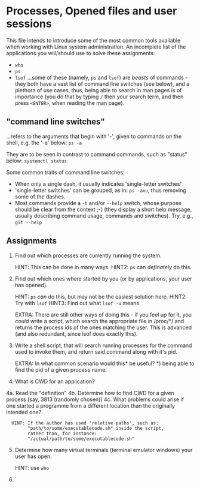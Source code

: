Processes, Opened files and user sessions
=========================================
This file intends to introduce some of the most common tools available when
working with Linux system administration.
An incomplete list of the applications you will/should use to solve these assignments:
* `who`
* `ps`
* `lsof`
...some of these (namely, `ps` and `lsof`) are _beasts_ of commands - they both
have a vast list of command line switches (see below), and a plethora of use
cases, thus, being able to search in man pages is of importance (you do that by
typing `/` then your search term, and then press `<ENTER>`, when reading the
man page).

"command line switches"
-----------------------
...refers to the arguments that begin with '-', given to commands on the
shell, e.g. the '-a' below:
    `ps -a`

They are to be seen in contrast to command commands, such as "status" below:
    `systemctl status`

Some common traits of command line switches:
  * When only a single dash, it usually indicates 'single-letter switches'
  * 'single-letter switches' can be grouped, as in: `ps -axu`, thus removing
    some of the dashes.
  * Most commands provide a `-h` and/or `--help` switch, whose purpose
    should be clear from the context ;-)
    (they display a short help message, usually describing
    command usage, commands and switches). Try, e.g., `git --help`

Assignments
-----------
  1. Find out which processes are currently running the system.

     HINT: This can be done in many ways.
     HINT2: `ps` can _definately_ do this.

  2. Find out which ones where started by you (or by applications, your
     user has opened).

     HINT: `ps` _can_ do this, but may not be the easiest solution here.
     HINT2: Try with `lsof`
     HINT3: Find out what `lsof -u` means

     EXTRA: There are still other ways of doing this - if you feel up for it,
            you _could_ write a script, which search the appropriate file in
            /proc/*/ and returns the process ids of the ones matching the user.
            This is advanced (and also redundant, since lsof does exactly this).

  3. Write a shell script, that will search running processes for the command
     used to invoke them, and return said command along with it's pid.

     EXTRA: In what common scenario would this* be useful?
            *) being able to find the pid of a given process name.

  4. What is CWD for an application?

  4a. Read the "definition"
  4b. Determine how to find CWD for a given process (say, 3813 (randomly chosen))
  4c. What problems could arise if one started a programme from a different location than the originally intended one?

      HINT: If the author has used 'relative paths', such as:
            "path/to/some/executablecode.sh" inside the script,
            rather than, for instance:
            "/actual/path/to/some/executablecode.sh"

  5. Determine how many virtual terminals (terminal emulator windows) your user
     has open.

     HINT: use `who`

  6. 

